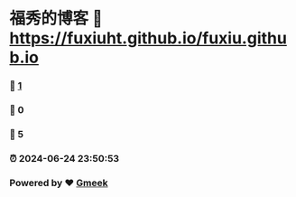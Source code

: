 # 福秀的博客 :link: https://fuxiuht.github.io/fuxiu.github.io 
### :page_facing_up: [1](https://fuxiuht.github.io/fuxiu.github.io/tag.html) 
### :speech_balloon: 0 
### :hibiscus: 5 
### :alarm_clock: 2024-06-24 23:50:53 
### Powered by :heart: [Gmeek](https://github.com/Meekdai/Gmeek)
